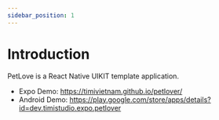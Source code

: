 ```yaml
---
sidebar_position: 1
---
```


# Introduction

PetLove is a React Native UIKIT template application.

- Expo Demo: https://timivietnam.github.io/petlover/
- Android Demo: https://play.google.com/store/apps/details?id=dev.timistudio.expo.petlover
